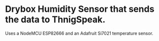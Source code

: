 # Drybox Humidity Sensor that sends the data to ThnigSpeak.
Uses a NodeMCU ESP82666 and an Adafruit Si7021 temperature sensor.
 
